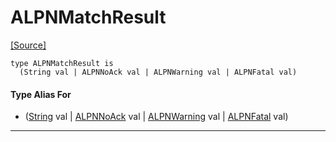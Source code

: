 # ALPNMatchResult
<span class="source-link">[[Source]](src/net-ssl/alpn.md#L11)</span>
```pony
type ALPNMatchResult is
  (String val | ALPNNoAck val | ALPNWarning val | ALPNFatal val)
```

#### Type Alias For

* ([String](builtin-String.md) val | [ALPNNoAck](net-ssl-ALPNNoAck.md) val | [ALPNWarning](net-ssl-ALPNWarning.md) val | [ALPNFatal](net-ssl-ALPNFatal.md) val)

---

